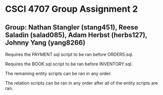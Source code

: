 # CSCI 4707 Group Assignment 2

## Group: Nathan Stangler (stang451), Reese Saladin (salad085), Adam Herbst (herbs127), Johnny Yang (yang8266)

Requires the PAYMENT.sql script to be ran before ORDERS.sql.

Requires the BOOK.sql script to be ran before INVENTORY.sql.

The remaining entity scripts can be ran in any order.

The relation scripts can be ran in any order after all of the entity scripts are ran.
